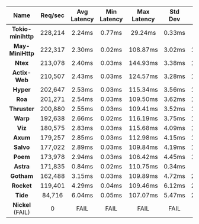 |   **Name**   |   Req/sec   | Avg Latency | Min Latency | Max Latency | Std Dev | 95% | 99% | 99.9% |  # Requests | Transfer Rate |  # Errors |
|:------------:|:-----------:|:-----------:|:-----------:|:-----------:|:-----------:|:-----------:|:----:|:----:|:----:|:-----------:|:-----------:|
|**Tokio-minihttp** |228,214|2.24ms|0.77ms|29.24ms|0.33ms|3.40ms|4.54ms|5.94ms|10,268,547|22.42MB/Sec|678|
|**May-MiniHttp** |222,317|2.30ms|0.02ms|108.87ms|3.02ms|12.29ms|20.25ms|31.41ms|10,003,223|21.62MB/Sec|688|
|**Ntex** |213,078|2.40ms|0.03ms|144.93ms|3.38ms|13.54ms|21.03ms|36.66ms|9,587,607|26.21MB/Sec|661|
|**Actix-Web** |210,507|2.43ms|0.03ms|124.57ms|3.28ms|13.32ms|21.09ms|33.20ms|9,471,972|26.10MB/Sec|693|
|**Hyper** |202,647|2.53ms|0.03ms|115.34ms|3.56ms|14.86ms|21.05ms|29.19ms|9,118,191|17.01MB/Sec|693|
|**Roa** |201,271|2.54ms|0.03ms|109.50ms|3.62ms|15.15ms|21.56ms|29.57ms|9,056,332|16.89MB/Sec|686|
|**Thruster** |200,880|2.55ms|0.03ms|109.41ms|3.52ms|14.63ms|20.43ms|28.06ms|9,038,670|19.54MB/Sec|670|
|**Warp** |192,638|2.66ms|0.02ms|116.19ms|3.75ms|15.71ms|22.32ms|30.40ms|8,667,958|23.70MB/Sec|706|
|**Viz** |180,575|2.83ms|0.03ms|115.68ms|4.09ms|17.28ms|24.69ms|33.41ms|8,125,285|22.39MB/Sec|694|
|**Axum** |179,257|2.85ms|0.03ms|112.98ms|4.15ms|17.52ms|24.85ms|33.51ms|8,065,741|22.05MB/Sec|702|
|**Salvo** |177,022|2.89ms|0.03ms|109.84ms|4.19ms|17.69ms|25.09ms|34.04ms|7,965,165|21.95MB/Sec|654|
|**Poem** |173,978|2.94ms|0.03ms|106.42ms|4.45ms|18.95ms|27.12ms|36.17ms|7,828,332|21.57MB/Sec|680|
|**Astra** |171,835|0.84ms|0.02ms|110.75ms|0.34ms|1.73ms|2.57ms|4.78ms|7,731,596|17.53MB/Sec|655|
|**Gotham** |162,488|3.15ms|0.03ms|109.89ms|4.72ms|20.08ms|28.24ms|38.08ms|7,311,263|25.88MB/Sec|679|
|**Rocket** |119,401|4.29ms|0.04ms|109.46ms|6.12ms|26.11ms|35.53ms|47.11ms|5,372,599|28.12MB/Sec|669|
|**Tide** |84,716|6.04ms|0.05ms|107.07ms|5.47ms|22.45ms|29.63ms|39.37ms|3,811,779|10.42MB/Sec|673|
|**Nickel** (FAIL)|0|FAIL|FAIL|FAIL|FAIL|N/A|N/A|N/A|0|N/A|0|
